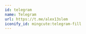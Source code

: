```yaml
---
id: telegram
name: Telegram
url: https://t.me/alex13slem
iconify_id: mingcute:telegram-fill
---
```


